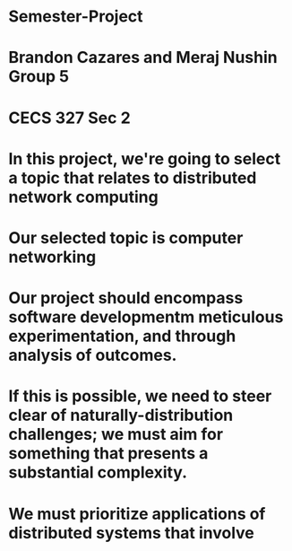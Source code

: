 # Semester-Project
# Brandon Cazares and Meraj Nushin Group 5
# CECS 327 Sec 2 

# In this project, we're going to select a topic that relates to distributed network computing 

# Our selected topic is computer networking

# Our project should encompass software developmentm meticulous experimentation, and through analysis of outcomes. 

# If this is possible, we need to steer clear of naturally-distribution challenges; we must aim for something that presents a substantial complexity. 

# We must prioritize applications of distributed systems that involve 
